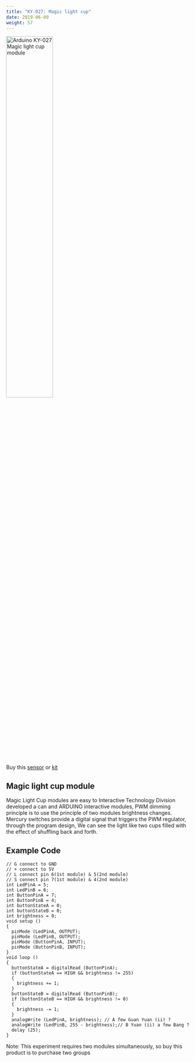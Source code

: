 ```yaml
---
title: "KY-027: Magic light cup"
date: 2019-06-09
weight: 57
---
```


<img style="width:50%" src="/images/Arduino_KY-027_Magic_light_cup_module.jpg" alt="Arduino KY-027 Magic light cup module"/>

Buy this [sensor](http://www.dx.com/p/arduino-magic-cup-light-modules-pair-136115?Utm_rid=92935131&Utm_source=affiliate) or [kit](http://www.dx.com/p/arduno-37-in-1-sensor-module-kit-black-142834?Utm_rid=92935131&Utm_source=affiliate)

Magic light cup module
----
Magic Light Cup modules are easy to Interactive Technology Division developed a can and ARDUINO interactive modules, PWM dimming principle is to use the principle of two modules brightness changes. Mercury switches provide a digital signal that triggers the PWM regulator, through the program design, We can see the light like two cups filled with the effect of shuffling back and forth.

Example Code
----
	// G connect to GND
	// + connect to 5V
	// L connect pin 6(1st module) & 5(2nd module)
	// S connect pin 7(1st module) & 4(2nd module)
	int LedPinA = 5;
	int LedPinB = 6;
	int ButtonPinA = 7;
	int ButtonPinB = 4;
	int buttonStateA = 0;
	int buttonStateB = 0;
	int brightness = 0;
	void setup ()
	{
	  pinMode (LedPinA, OUTPUT);
	  pinMode (LedPinB, OUTPUT);
	  pinMode (ButtonPinA, INPUT);
	  pinMode (ButtonPinB, INPUT);
	}
	void loop ()
	{
	  buttonStateA = digitalRead (ButtonPinA);
	  if (buttonStateA == HIGH && brightness != 255)
	  {
	    brightness += 1;
	  }
	  buttonStateB = digitalRead (ButtonPinB);
	  if (buttonStateB == HIGH && brightness != 0)
	  {
	    brightness -= 1;
	  }
	  analogWrite (LedPinA, brightness); // A few Guan Yuan (ii) ? 
	  analogWrite (LedPinB, 255 - brightness);// B Yuan (ii) a few Bang ?
	  delay (25);
	}

Note: This experiment requires two modules simultaneously, so buy this product is to purchase
two groups
